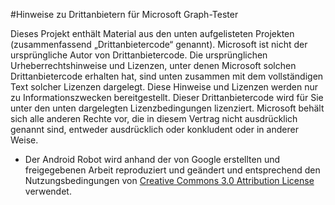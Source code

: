 #<a name="third-party-notices-for-microsoft-graph-explorer"></a>Hinweise zu Drittanbietern für Microsoft Graph-Tester

Dieses Projekt enthält Material aus den unten aufgelisteten Projekten (zusammenfassend „Drittanbietercode“ genannt). Microsoft ist nicht der ursprüngliche Autor von Drittanbietercode. Die ursprünglichen Urheberrechtshinweise und Lizenzen, unter denen Microsoft solchen Drittanbietercode erhalten hat, sind unten zusammen mit dem vollständigen Text solcher Lizenzen dargelegt. Diese Hinweise und Lizenzen werden nur zu Informationszwecken bereitgestellt. Dieser Drittanbietercode wird für Sie unter den unten dargelegten Lizenzbedingungen lizenziert. Microsoft behält sich alle anderen Rechte vor, die in diesem Vertrag nicht ausdrücklich genannt sind, entweder ausdrücklich oder konkludent oder in anderer Weise. 

- Der Android Robot wird anhand der von Google erstellten und freigegebenen Arbeit reproduziert und geändert und entsprechend den Nutzungsbedingungen von [Creative Commons 3.0 Attribution License](http://creativecommons.org/licenses/by/3.0/) verwendet.